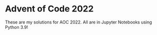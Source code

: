 # Advent of Code 2022
These are my solutions for AOC 2022. All are in Jupyter Notebooks using Python 3.9!
